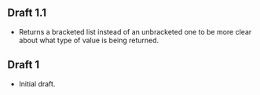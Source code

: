 ## Draft 1.1

* Returns a bracketed list instead of an unbracketed one to be more clear
  about what type of value is being returned. 

## Draft 1

* Initial draft.
